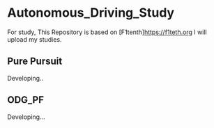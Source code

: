 # Autonomous_Driving_Study
 For study, This Repository is based on [F1tenth]<https://f1teth.org>
 I will upload my studies.

## Pure Pursuit
Developing..
 ## ODG_PF
Developing...